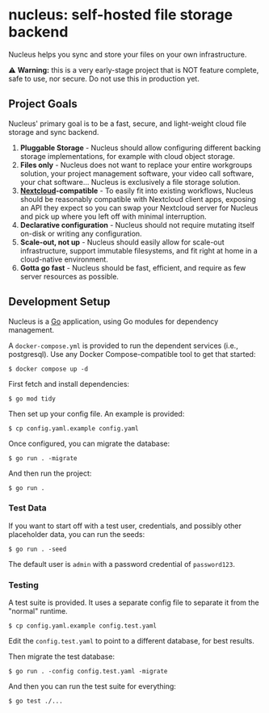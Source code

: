 # nucleus: self-hosted file storage backend

Nucleus helps you sync and store your files on your own infrastructure.

⚠️ **Warning:** this is a very early-stage project that is NOT feature complete,
safe to use, nor secure. Do not use this in production yet.

## Project Goals

Nucleus' primary goal is to be a fast, secure, and light-weight cloud file
storage and sync backend.

1. **Pluggable Storage** - Nucleus should allow configuring different backing
   storage implementations, for example with cloud object storage.
2. **Files only** - Nucleus does not want to replace your entire workgroups
   solution, your project management software, your video call software, your
   chat software... Nucleus is exclusively a file storage solution.
4. **[Nextcloud][nc]-compatible** - To easily fit into existing workflows, Nucleus
   should be reasonably compatible with Nextcloud client apps, exposing an API
   they expect so you can swap your Nextcloud server for Nucleus and pick up
   where you left off with minimal interruption.
5. **Declarative configuration** - Nucleus should not require mutating itself
   on-disk or writing any configuration.
6. **Scale-out, not up** - Nucleus should easily allow for scale-out
   infrastructure, support immutable filesystems, and fit right at home in a
   cloud-native environment.
7. **Gotta go fast** - Nucleus should be fast, efficient, and require as few
   server resources as possible.

[nc]: https://www.nextcloud.com

## Development Setup

Nucleus is a [Go][go] application, using Go modules for dependency management.

[go]: https://go.dev

A `docker-compose.yml` is provided to run the dependent services (i.e.,
postgresql). Use any Docker Compose-compatible tool to get that started:

```
$ docker compose up -d
```

First fetch and install dependencies:

```
$ go mod tidy
```

Then set up your config file. An example is provided:

```
$ cp config.yaml.example config.yaml
```

Once configured, you can migrate the database:

```
$ go run . -migrate
```

And then run the project:

```
$ go run .
```

### Test Data

If you want to start off with a test user, credentials, and possibly other
placeholder data, you can run the seeds:

```
$ go run . -seed
```

The default user is `admin` with a password credential of `password123`.

### Testing

A test suite is provided. It uses a separate config file to separate it from
the "normal" runtime.

```
$ cp config.yaml.example config.test.yaml
```

Edit the `config.test.yaml` to point to a different database, for best results.

Then migrate the test database:

```
$ go run . -config config.test.yaml -migrate
```

And then you can run the test suite for everything:

```
$ go test ./...
```
